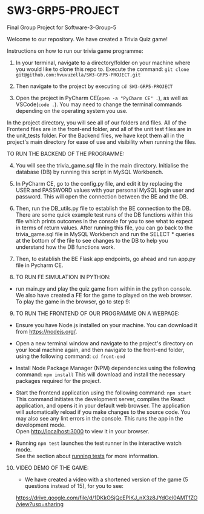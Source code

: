 # SW3-GRP5-PROJECT

Final Group Project for Software-3-Group-5

Welcome to our repository. We have created a Trivia Quiz game!

Instructions on how to run our trivia game programme:

1. In your terminal, navigate to a directory/folder on your machine where you would like to clone this repo to. Execute the command: `git clone git@github.com:hvuvuzella/SW3-GRP5-PROJECT.git`

2. Then navigate to the project by executing `cd SW3-GRP5-PROJECT`

3. Open the project in PyCharm CE(`open -a "PyCharm CE" .`), as well as VSCode(`code .`). You may need to change the terminal commands depending on the operating system you use.

In the project directory, you will see all of our folders and files. All of the Frontend files are in the front-end folder, and all of the unit test files are in the unit_tests folder. For the Backend files, we have kept them all in the project's main directory for ease of use and visibility when running the files.

TO RUN THE BACKEND OF THE PROGRAMME:

4. You will see the trivia_game.sql file in the main directory. Initialise the database (DB) by running this script in MySQL Workbench.

5. In PyCharm CE, go to the config.py file, and edit it by replacing the USER and PASSWORD values with your personal MySQL login user and password. This will open the connection between the BE and the DB.

6. Then, run the DB_utils.py file to establish the BE connection to the DB. There are some quick example test runs of the DB functions within this file which prints outcomes in the console for you to see what to expect in terms of return values. After running this file, you can go back to the trivia_game.sql file in MySQL Workbench and run the SELECT \* queries at the bottom of the file to see changes to the DB to help you understand how the DB functions work.

7. Then, to establish the BE Flask app endpoints, go ahead and run app.py file in Pycharm CE.

8. TO RUN FE SIMULATION IN PYTHON:
- run main.py and play the quiz game from within in the python console. We also have created a FE for the game to played on the web browser. To play the game in the browser, go to step 9:

9. TO RUN THE FRONTEND OF OUR PROGRAMME ON A WEBPAGE:

- Ensure you have Node.js installed on your machine. You can download it from https://nodejs.org/.
- Open a new terminal window and navigate to the project's directory on your local machine again, and then navigate to the front-end folder, using the following command:
  `cd front-end`
- Install Node Package Manager (NPM) dependencies using the following command:
  `npm install`
  This will download and install the necessary packages required for the project.
- Start the frontend application using the following command:
  `npm start`
  This command initiates the development server, compiles the React application, and opens it in your default web browser. The application will automatically reload if you make changes to the source code. You may also see any lint errors in the console. This runs the app in the development mode.\
Open [http://localhost:3000](http://localhost:3000) to view it in your browser.

- Running `npm test` launches the test runner in the interactive watch mode.\
See the section about [running tests](https://facebook.github.io/create-react-app/docs/running-tests) for more information.


10. VIDEO DEMO OF THE GAME:
    - We have created a video with a shortened version of the game (5 questions instead of 15), for you to see:

    https://drive.google.com/file/d/1DKkOSjQcEPIKJ_nX3z8JYdGel0AMTfZO/view?usp=sharing
